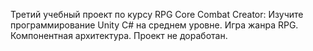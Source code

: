 Третий учебный проект по курсу RPG Core Combat Creator: Изучите программирование Unity C# на среднем уровне.
Игра жанра RPG. Компонентная архитектура.
Проект не доработан.
